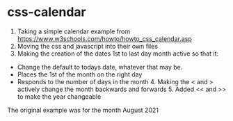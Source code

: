 # css-calendar
  1. Taking a simple calendar example from https://www.w3schools.com/howto/howto_css_calendar.asp
  2. Moving the css and javascript into their own files
  3. Making the creation of the dates 1st to last day month active so that it:
* Change the default to todays date, whatever that may be.
* Places the 1st of the month on the right day
* Responds to the number of days in the month
  4. Making the < and > actively change the month backwards and forwards
  5. Added << and >> to make the year changeable
  

The original example was for the month August 2021
